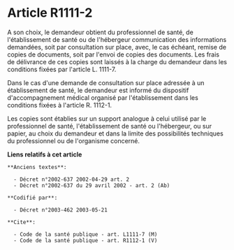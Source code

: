# Article R1111-2

A son choix, le demandeur obtient du professionnel de santé, de l'établissement de santé ou de l'hébergeur communication des
informations demandées, soit par consultation sur place, avec, le cas échéant, remise de copies de documents, soit par
l'envoi de copies des documents. Les frais de délivrance de ces copies sont laissés à la charge du demandeur dans les
conditions fixées par l'article L. 1111-7.

Dans le cas d'une demande de consultation sur place adressée à un établissement de santé, le demandeur est informé du
dispositif d'accompagnement médical organisé par l'établissement dans les conditions fixées à l'article R. 1112-1.

Les copies sont établies sur un support analogue à celui utilisé par le professionnel de santé, l'établissement de santé ou
l'hébergeur, ou sur papier, au choix du demandeur et dans la limite des possibilités techniques du professionnel ou de
l'organisme concerné.

**Liens relatifs à cet article**

	**Anciens textes**:

	  - Décret n°2002-637 2002-04-29 art. 2
	  - Décret n°2002-637 du 29 avril 2002 - art. 2 (Ab)

	**Codifié par**:

	  - Décret n°2003-462 2003-05-21

	**Cite**:

	  - Code de la santé publique - art. L1111-7 (M)
	  - Code de la santé publique - art. R1112-1 (V)
